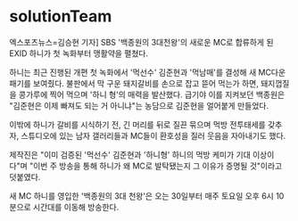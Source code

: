 # solutionTeam



엑스포츠뉴스=김승현 기자] SBS '백종원의 3대천왕'의 새로운 MC로 합류하게 된 EXID 하니가 첫 녹화부터 맹활약을 펼쳤다.

하니는 최근 진행된 개편 첫 녹화에서 '먹선수' 김준현과 '먹남매'를 결성해 새 MC다운 패기를 보여줬다. 불판에서 막 구운 돼지갈비를 손으로 잡고 뜯어 먹는가 하면, 돼지껍질을 콩가루에 찍어 먹으며 '하니 형'의 매력을 발산했다. 급기야 이를 지켜보던 백종원은 "김준현은 이제 빠져도 되는 거 아니냐"는 농담으로 김준현을 얼어붙게 만들었다.

이밖에 하니가 갈비를 시식하기 전, 긴 머리를 뒤로 질끈 묶으며 먹방 전투태세를 갖추자, 스튜디오에 있는 남자 갤러리들과 MC들이 환호성을 질러 웃음을 자아내기도 했다. 

제작진은 "이미 검증된 '먹선수' 김준현과 '하니형' 하니의 먹방 케미가 기대 이상이다"며 "이번 주 방송을 통해 하니가 왜 MC로 발탁됐는지 그 이유가 증명될 것"이라고 덧붙였다.

새 MC 하니를 영입한 '백종원의 3대 천왕'은 오는 30일부터 매주 토요일 오후 6시 10분으로 시간대를 이동해 방송한다.

